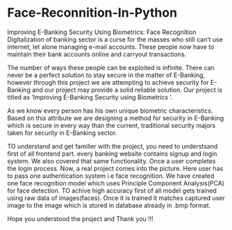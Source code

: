 # Face-Reconnition-In-Python
Improving E-Banking Security Using Biometrics: Face Recognition
Digitalization of banking sector is a curse for the masses who still can’t use internet, let alone managing e-mail accounts. 
These people now have to maintain their bank accounts online and carryout transactions. 

The number of ways these people can be exploited is infinite.
There can never be a perfect solution to stay secure in the matter of E-Banking, however 
through this project we are attempting to achieve security for E-Banking and our project may
provide a solid reliable solution.
Our project is titled as ‘Improving E-Banking Security using Biometrics ’.

As we know every person has his own unique biometric characteristics. Based on this attribute we are designing
a method for security in E-Banking which is secure in every way than the current, traditional
security majors taken for security in E-Banking sector.

TO understand and get familier with the project, you need to understsand first of all frontend part. 
every banking website contains signup and login system. We also covered that same functionality. Once a user completes the login
process. Now, a real project comes into the picture. Here user has to pass one authentication system i.e face recognition.
We have created one face recognition model which uses Principle Component Analysis(PCA) for face detection.
TO achive high accuracy first of all model gets trained using raw data of images(faces).
Once it is trained it matches captured user image 
to the image which is stored in database already in .bmp format.

Hope you understood the project and Thank you !!!

